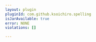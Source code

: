 ```yaml
---
layout: plugin
pluginId: com.github.ksoichiro.spelling
isJarAvailable: true
error: NONE
violations: []

---
```

